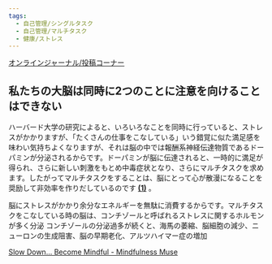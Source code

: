 ```yaml
---
tags:
  - 自己管理/シングルタスク
  - 自己管理/マルチタスク
  - 健康/ストレス
---
```

[オンラインジャーナル/投稿コーナー](https://www.pmaj.or.jp/online/1803/message7.html)

## 私たちの大脳は同時に2つのことに注意を向けることはできない

ハーバード大学の研究によると、いろいろなことを同時に行っていると、ストレスがかかりますが、「たくさんの仕事をこなしている」いう錯覚に似た満足感を味わい気持ちよくなりますが、それは脳の中では報酬系神経伝達物質であるドーパミンが分泌されるからです。ドーパミンが脳に伝達されると、一時的に満足が得られ、さらに新しい刺激をもとめ中毒症状となり、さらにマルチタスクを求めます。したがってマルチタスクをすることは、脳にとって心が散漫になることを奨励して非効率を作りだしているのです [**(1)**](https://www.pmaj.or.jp/online/1803/message7.html#1) 。

脳にストレスがかかり余分なエネルギーを無駄に消費するからです。マルチタスクをこなしている時の脳は、コンチゾールと呼ばれるストレスに関するホルモンが多く分泌 
コンチゾールの分泌過多が続くと、海馬の萎縮、脳細胞の減少、ニューロンの生成阻害、脳の早期老化、アルツハイマー症の増加

[Slow Down... Become Mindful - Mindfulness Muse](https://www.mindfulnessmuse.com/mindfulness/slow-down-become-mindful)

## 